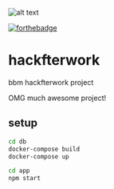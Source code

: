 ![alt text](https://cdn2.iconfinder.com/data/icons/font-awesome/1792/pied-piper-alt-128.png "Logo")

[![forthebadge](http://forthebadge.com/badges/fuck-it-ship-it.svg)](http://forthebadge.com)

# hackfterwork
bbm hackfterwork project

OMG much awesome project! 

## setup

```bash
cd db
docker-compose build
docker-compose up

cd app
npm start
```